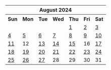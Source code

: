 <table align="center" border="0" cellpadding="0" cellspacing="0" class="month">
 <tr>
  <th class="month" colspan="7">
   August 2024
  </th>
 </tr>
 <tr>
  <th class="sun">
   Sun
  </th>
  <th class="mon">
   Mon
  </th>
  <th class="tue">
   Tue
  </th>
  <th class="wed">
   Wed
  </th>
  <th class="thu">
   Thu
  </th>
  <th class="fri">
   Fri
  </th>
  <th class="sat">
   Sat
  </th>
 </tr>
 <tr>
  <td class="noday">
  </td>
  <td class="noday">
  </td>
  <td class="noday">
  </td>
  <td class="noday">
  </td>
  <td class="thu">
   <a href="20240801.py">
    1
   </a>
  </td>
  <td class="fri">
   <a href="20240802.py">
    2
   </a>
  </td>
  <td class="sat">
   <a href="20240803.py">
    3
   </a>
  </td>
 </tr>
 <tr>
  <td class="sun">
   <a href="20240804.py">
    4
   </a>
  </td>
  <td class="mon">
   <a href="20240805.py">
    5
   </a>
  </td>
  <td class="tue">
   <a href="20240806.py">
    6
   </a>
  </td>
  <td class="wed">
   <a href="20240807.py">
    7
   </a>
  </td>
  <td class="thu">
   <a href="20240808.py">
    8
   </a>
  </td>
  <td class="fri">
   <a href="20240809.py">
    9
   </a>
  </td>
  <td class="sat">
   <a href="20240810.py">
    10
   </a>
  </td>
 </tr>
 <tr>
  <td class="sun">
   <a href="20240811.py">
    11
   </a>
  </td>
  <td class="mon">
   12
  </td>
  <td class="tue">
   <a href="20240813.py">
    13
   </a>
  </td>
  <td class="wed">
   <a href="20240814.py">
    14
   </a>
  </td>
  <td class="thu">
   <a href="20240815.py">
    15
   </a>
  </td>
  <td class="fri">
   16
  </td>
  <td class="sat">
   <a href="20240817.py">
    17
   </a>
  </td>
 </tr>
 <tr>
  <td class="sun">
   <a href="20240818.py">
    18
   </a>
  </td>
  <td class="mon">
   <a href="20240819.py">
    19
   </a>
  </td>
  <td class="tue">
   <a href="20240820.py">
    20
   </a>
  </td>
  <td class="wed">
   <a href="20240821.py">
    21
   </a>
  </td>
  <td class="thu">
   <a href="20240822.py">
    22
   </a>
  </td>
  <td class="fri">
   <a href="20240823.py">
    23
   </a>
  </td>
  <td class="sat">
   <a href="20240824.py">
    24
   </a>
  </td>
 </tr>
 <tr>
  <td class="sun">
   <a href="20240825.py">
    25
   </a>
  </td>
  <td class="mon">
   <a href="20240826.py">
    26
   </a>
  </td>
  <td class="tue">
   <a href="20240827.py">
    27
   </a>
  </td>
  <td class="wed">
   28
  </td>
  <td class="thu">
   29
  </td>
  <td class="fri">
   30
  </td>
  <td class="sat">
   31
  </td>
 </tr>
</table>

